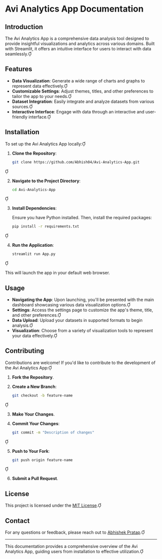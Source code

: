 # Avi Analytics App Documentation

## Introduction

The Avi Analytics App is a comprehensive data analysis tool designed to provide insightful visualizations and analytics across various domains. Built with Streamlit, it offers an intuitive interface for users to interact with data seamlessly.

## Features

- **Data Visualization**: Generate a wide range of charts and graphs to represent data effectively.
- **Customizable Settings**: Adjust themes, titles, and other preferences to tailor the app to your needs.
- **Dataset Integration**: Easily integrate and analyze datasets from various sources.
- **Interactive Interface**: Engage with data through an interactive and user-friendly interface.

## Installation

To set up the Avi Analytics App locally:

1. **Clone the Repository**:

   ```bash
   git clone https://github.com/Abhish04/Avi-Analytics-App.git
   ```


2. **Navigate to the Project Directory**:

   ```bash
   cd Avi-Analytics-App
   ```


3. **Install Dependencies**:

   Ensure you have Python installed. Then, install the required packages:

   ```bash
   pip install -r requirements.txt
   ```


4. **Run the Application**:

   ```bash
   streamlit run App.py
   ```


   This will launch the app in your default web browser.

## Usage

- **Navigating the App**: Upon launching, you'll be presented with the main dashboard showcasing various data visualization options.
- **Settings**: Access the settings page to customize the app's theme, title, and other preferences.
- **Data Upload**: Upload your datasets in supported formats to begin analysis.
- **Visualization**: Choose from a variety of visualization tools to represent your data effectively.

## Contributing

Contributions are welcome! If you'd like to contribute to the development of the Avi Analytics App:

1. **Fork the Repository**.
2. **Create a New Branch**:

   ```bash
   git checkout -b feature-name
   ```


3. **Make Your Changes**.
4. **Commit Your Changes**:

   ```bash
   git commit -m "Description of changes"
   ```


5. **Push to Your Fork**:

   ```bash
   git push origin feature-name
   ```


6. **Submit a Pull Request**.

## License

This project is licensed under the [MIT License](LICENSE).

## Contact

For any questions or feedback, please reach out to [Abhishek Pratap](mailto:abhishekpratap2004@gmail.com).

---

This documentation provides a comprehensive overview of the Avi Analytics App, guiding users from installation to effective utilization. 
